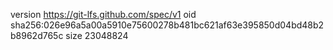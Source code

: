 version https://git-lfs.github.com/spec/v1
oid sha256:026e96a5a00a5910e75600278b481bc621af63e395850d04bd48b2b8962d765c
size 23048824
